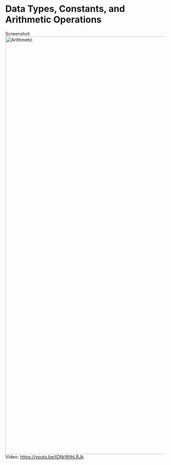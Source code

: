 # Data Types, Constants, and Arithmetic Operations

Screenshot: <img width="1315" alt="Arithmetic" src="https://github.com/user-attachments/assets/cb9bdfbe-631c-406b-9c7b-b712ffe5b6bd" />
Video: https://youtu.be/tDNrWthLRJk
